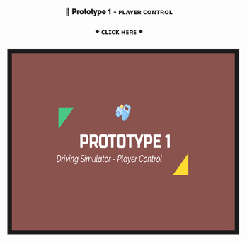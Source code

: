 <h3 align="center"> 🚗 𝐏𝐫𝐨𝐭𝐨𝐭𝐲𝐩𝐞 𝟏 - ᴘʟᴀʏᴇʀ ᴄᴏɴᴛʀᴏʟ</h3> 
<h3 align="center"> 🠻 ᴄʟɪᴄᴋ ʜᴇʀᴇ 🠻 </h3> 
<h3 align="center"><a href="http://www.youtube.com/watch?feature=player_embedded&v=LSTHHiwCHV4
" target="_blank"><img src="thumbnail.png" 
alt="ytube" width="600" height="400" border="10" /></a>
</h3> 
